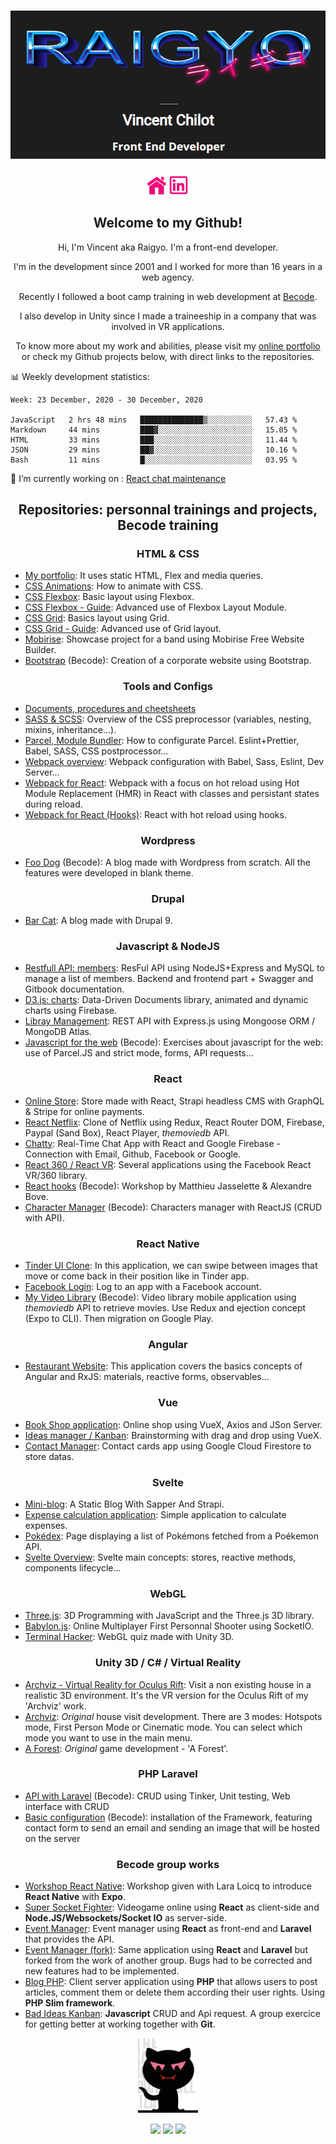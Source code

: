 <h1 align="center">
    <img src="img_readme/logo.png">
</h1>

<p align="center">
<a href="https://raigyo-dev.be/" target="_blank"><img height="30" src="img_readme/icon-web.png"></a>
<a href="https://www.linkedin.com/in/vincent-chilot/"  target="_blank">
  <img height="32" src="img_readme/icon-linked-in.png">
</a>
</p>

<h2 align="center">Welcome to my Github!</h2>

<p align="center">Hi, I'm Vincent aka Raigyo. I'm a front-end developer.</p>
<p align="center">I'm in the  development since 2001 and I worked for more than 16 years in a web agency.
<p align="center">Recently I followed a boot camp training
in web development at <a href="https://becode.org/">Becode</a>.</p>
<p align="center">I also develop in Unity since I made a traineeship in a company that was
involved in VR applications.</p>
<p align="center">To know more about my work and abilities, please visit my
<a href="https://raigyo-dev.be/" target="_blank">online portfolio</a>
or check my Github projects below, with direct links to the repositories.</p>

📊 Weekly development statistics:

<!--START_SECTION:waka-->
```text
Week: 23 December, 2020 - 30 December, 2020

JavaScript   2 hrs 48 mins   ██████████████▒░░░░░░░░░░   57.43 % 
Markdown     44 mins         ███▓░░░░░░░░░░░░░░░░░░░░░   15.05 % 
HTML         33 mins         ███░░░░░░░░░░░░░░░░░░░░░░   11.44 % 
JSON         29 mins         ██▓░░░░░░░░░░░░░░░░░░░░░░   10.16 % 
Bash         11 mins         █░░░░░░░░░░░░░░░░░░░░░░░░   03.95 % 
```
<!--END_SECTION:waka-->

🌱 I’m currently working on : [React chat maintenance](https://github.com/Raigyo/react-chat)


<h2 align="center">Repositories: personnal trainings and projects, Becode training</h2>

<h3 align="center">HTML & CSS</h3>

- [My portfolio](https://github.com/Raigyo/summary-portfolio): It uses static HTML, Flex and
media queries.
- [CSS Animations](https://github.com/Raigyo/css-animations): How to animate with CSS.
- [CSS Flexbox](https://github.com/Raigyo/css-flexbox): Basic layout using Flexbox.
- [CSS Flexbox - Guide](https://github.com/Raigyo/css-flexbox-guide): Advanced use of Flexbox
Layout Module.
- [CSS Grid](https://github.com/Raigyo/css-grid): Basics layout using Grid.
- [CSS Grid - Guide](https://github.com/Raigyo/css-grid-guide): Advanced use of Grid layout.
- [Mobirise](https://github.com/Raigyo/mobirise-band): Showcase project for a band using Mobirise
Free Website Builder.
- [Bootstrap](https://github.com/Raigyo/bootstrap-corporate) (Becode): Creation of a corporate
website using Bootstrap.

<h3 align="center">Tools and Configs</h3>

- [Documents, procedures and cheetsheets](https://github.com/Raigyo/procedures-cheatsheets)
- [SASS & SCSS](https://github.com/Raigyo/sass-scss): Overview of the CSS preprocessor (variables,
nesting, mixins, inheritance...).
- [Parcel, Module Bundler](https://github.com/Raigyo/parcel-bundler): How to configurate Parcel.
Eslint+Prettier, Babel, SASS, CSS postprocessor...
- [Webpack overview](https://github.com/Raigyo/webpack-overview): Webpack configuration with Babel,
 Sass, Eslint, Dev Server...
- [Webpack for React](https://github.com/Raigyo/webpack-react-hot-reload): Webpack with a focus
on hot reload using Hot Module Replacement (HMR) in React with classes
and persistant states during reload.
- [Webpack for React (Hooks)](https://github.com/Raigyo/webpack-react-hot-reload-hooks):
React with hot reload using hooks.

<h3 align="center">Wordpress</h3>

- [Foo Dog](https://github.com/Raigyo/wordpress-foo-dog) (Becode): A blog made with Wordpress
from scratch. All the features were developed in blank theme.

<h3 align="center">Drupal</h3>

- [Bar Cat](https://github.com/Raigyo/drupal-bar-cat): A blog made with Drupal 9.

<h3 align="center">Javascript & NodeJS</h3>

- [Restfull API: members](https://github.com/Raigyo/node-restfulapi): ResFul API using NodeJS+Express and MySQL to manage a list of members. Backend and frontend part + Swagger and Gitbook documentation.
- [D3.js: charts](https://github.com/Raigyo/d3js-overview): Data-Driven Documents library, animated and dynamic charts using Firebase.
- [Libray Management](https://github.com/Raigyo/express-locallibrary): REST API with Express.js
using Mongoose ORM / MongoDB Atlas.
- [Javascript for the web](https://github.com/Raigyo/becode-js-for-the-web) (Becode): Exercises
about javascript for the web: use of Parcel.JS and strict mode, forms, API requests...

<h3 align="center">React</h3>

- [Online Store](https://github.com/Raigyo/react-online-store): Store made with React,
Strapi headless CMS with GraphQL & Stripe for online payments.
- [React Netflix](https://github.com/Raigyo/react-netflix-clone): Clone of Netflix using Redux,
React Router DOM, Firebase, Paypal (Sand Box), React Player, *themoviedb* API.
- [Chatty](https://github.com/Raigyo/react-chat): Real-Time Chat App with React and Google Firebase - Connection with Email, Github, Facebook or Google.
- [React 360 / React VR](https://github.com/Raigyo/react-vr-apps): Several applications
using the Facebook React VR/360 library.
- [React hooks](https://github.com/Raigyo/React-Hooks-Workshop) (Becode): Workshop by Matthieu Jasselette & Alexandre Bove.
- [Character Manager](https://github.com/Raigyo/react-character-manager) (Becode):
Characters manager with ReactJS (CRUD with API).

<h3 align="center">React Native</h3>

- [Tinder UI Clone](https://github.com/Raigyo/react-native-swipe): In this application,
we can swipe between images that move or come back in their position like in Tinder app.
- [Facebook Login](https://github.com/Raigyo/react-native-fb-login): Log to an app with
a Facebook account.
- [My Video Library](https://github.com/Raigyo/video-library) (Becode): Video library mobile
application using *themoviedb* API to retrieve movies. Use Redux and ejection concept (Expo to CLI).
Then migration on Google Play.

<h3 align="center">Angular</h3>

- [Restaurant Website](https://github.com/Raigyo/angular-restaurangular): This application covers
the basics concepts of Angular and RxJS: materials, reactive forms, observables...

<h3 align="center">Vue</h3>

- [Book Shop application](https://github.com/Raigyo/vuex-shop): Online shop using VueX,
Axios and JSon Server.
- [Ideas manager / Kanban](https://github.com/Raigyo/vuex-ideas): Brainstorming with drag and
drop using VueX.
- [Contact Manager](https://github.com/Raigyo/vue-contact-manager): Contact cards app using Google
Cloud Firestore to store datas.

<h3 align="center">Svelte</h3>

- [Mini-blog](https://github.com/Raigyo/sapper-strapi-blog-static): A Static Blog With Sapper And Strapi.
- [Expense calculation application](https://github.com/Raigyo/svelte-sapper-spending):
Simple application to calculate expenses.
- [Pokédex](https://github.com/Raigyo/svelte-sapper-pokedex): Page displaying a list
of Pokémons fetched from a Poékemon API.
- [Svelte Overview](https://github.com/Raigyo/svelte-overview): Svelte main concepts: stores,
reactive methods, components lifecycle...

<h3 align="center">WebGL</h3>

- [Three.js](https://github.com/Raigyo/three-js): 3D Programming with JavaScript
and the Three.js 3D library.
- [Babylon.js](https://github.com/Raigyo/fps-babylon-js): Online Multiplayer
First Personnal Shooter using SocketIO.
- [Terminal Hacker](https://github.com/Raigyo/unity-terminal-hacker): WebGL quiz made with Unity 3D.

<h3 align="center">Unity 3D / C# / Virtual Reality</h3>

- [Archviz - Virtual Reality for Oculus Rift](https://github.com/Raigyo/unity-3d-archviz-vr-oculus):
Visit a non existing house in a realistic 3D environment.
It's the VR version for the Oculus Rift of my 'Archviz' work.
- [Archviz](https://github.com/Raigyo/unity-3d-archviz): *Original* house visit development.
There are 3 modes: Hotspots mode, First Person Mode or Cinematic mode. You can select which mode
you want to use in the main menu.
- [A Forest](https://github.com/Raigyo/unity-3d-game-forest): *Original* game
development - 'A Forest'.

<h3 align="center">PHP Laravel</h3>

- [API with Laravel](https://github.com/Raigyo/laravel-api) (Becode): CRUD using Tinker,
Unit testing, Web interface with CRUD
- [Basic configuration](https://github.com/Raigyo/laravel-basics) (Becode): installation
of the Framework, featuring contact form to send an email and sending an image that will be
hosted on the server

<h3 align="center">Becode group works</h3>

- [Workshop React Native](https://github.com/Raigyo/workshop-react-native): Workshop given
with Lara Loicq to introduce **React Native** with **Expo**.
- [Super Socket Fighter](https://github.com/Raigyo/SuperSocketFighter): Videogame online
using **React** as client-side and **Node.JS/Websockets/Socket IO** as server-side.
- [Event Manager](https://github.com/Raigyo/group-project-react-laravel): Event manager
using **React** as front-end and **Laravel** that provides the API.
- [Event Manager (fork)](https://github.com/Raigyo/group-project-react-laravel-fork):
Same application using **React** and **Laravel** but forked from the work of another group.
Bugs had to be corrected and new features had to be implemented.
- [Blog PHP](https://github.com/Raigyo/becode-php-blog): Client server application using **PHP**
that allows users to post articles, comment them or delete them according their user rights.
Using **PHP Slim framework**.
- [Bad Ideas Kanban](https://github.com/Raigyo/jepsen-js-web-majopovi): **Javascript** CRUD
and Api request. A group exercice for getting better at working together with **Git**.

<p align="center">
  <img src="img_readme/logo-majopovi.png" height="120">
</p>

<p align="center">
  <img src="https://img.shields.io/github/followers/Raigyo?label=Followers&style=social">
  <img src="https://visitor-badge.glitch.me/badge?page_id=raigyo.raigyo">
  <img src="https://img.shields.io/github/last-commit/Raigyo/Raigyo">
</p>


<!--
**Raigyo/Raigyo** is a ✨ _special_ ✨ repository because its `README.md`
(this file) appears on your GitHub profile.

Here are some ideas to get you started:

- 🔭 I’m currently working on ...
- 🌱 I’m currently learning ...
- 👯 I’m looking to collaborate on ...
- 🤔 I’m looking for help with ...
- 💬 Ask me about ...
- 📫 How to reach me: ...
- 😄 Pronouns: ...
- ⚡ Fun fact: ...

Stats:

[![Anurag's github stats](https://github-readme-stats.vercel.app/api?username=raigyo)](https://github.com/anuraghazra/github-readme-stats)

[WakaTime Coding Statistics](https://github.com/marketplace/actions/waka-readme)

Exemple:

[stephenajulu/README.md](https://github.com/stephenajulu/stephenajulu/blob/master/README.md)

Useful Links:

- [Creating amazing GitHub profiles README](https://dev.to/diogorodrigues/creating-amazing-github-profiles-readme-5h31)
- [You can also learn how to [build a self-updating profile](https://simonwillison.net/2020/Jul/10/self-updating-profile-readme/)
- [Learn how to add shields into the content](https://shields.io/)
- [Learn how to add GitHub Readme Stats on your readmes!](https://github.com/anuraghazra/github-readme-stats#github-stats-card)
- [See how to add Emoticon](https://gist.github.com/rxaviers/7360908)
-->
